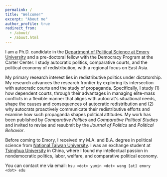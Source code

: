 ```yaml
---
permalink: /
title: "Welcome!"
excerpt: "About me"
author_profile: true
redirect_from: 
  - /about/
  - /about.html
---
```


I am a Ph.D. candidate in the [Department of Political Science at Emory University](http://polisci.emory.edu/home/) and a pre-doctoral fellow with the Democracy Program at the Carter Center. I study autocratic politics, comparative courts, and the political economy of redistribution, with a regional focus on East Asia. 

My primary research interest lies in redistributive politics under dictatorship. My research advances the research frontier by exploring its intersection with autocratic courts and the study of propaganda. Specifically, I study (1) how dependent courts, through their advantages in managing elite-mass conflicts in a flexible manner that aligns with autocrat's situational needs, shape the causes and consequences of autocratic redistribution and (2) why autocrats proactively communicate their redistributive efforts and examine how such propaganda shapes political attitudes. My work has been published by _Comparative Politics_ and _Comparative Political Studies_ and invited to revise and resubmit by the _Journal of Politics_ and _Political Behavior_. 

Before coming to Emory, I received my M.A. and B.A. degree in political science from [National Taiwan University](https://www.ntu.edu.tw/english/). I was an exchange student at [Tsinghua University](https://www.tsinghua.edu.cn/en/) in China, where I found my intellectual passion in nondemocratic politics, labor, welfare, and comparative political economy.

You can contact me via email: `hsu <dot> yumin <dot> wang [at] emory <dot> edu`
